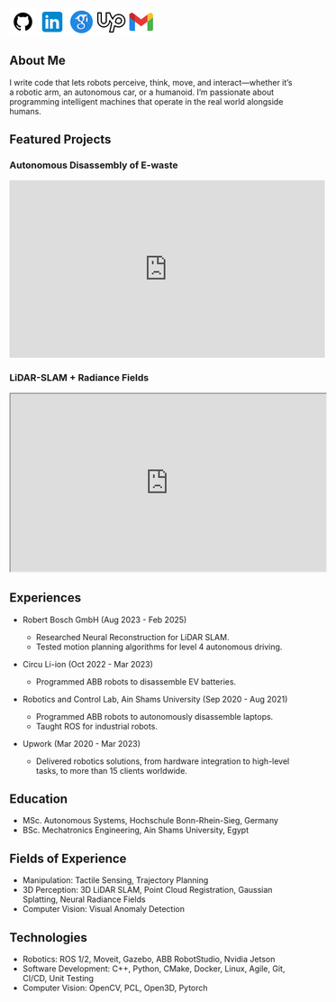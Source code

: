 [![Github](icons/github.png)](https://github.com/AbdElRahmanFarhan) [![Linkedin](icons/linkedin.png)](https://www.linkedin.com/in/abdelrahman-farhan-34916814a/) [![scholar](icons/scholar.png)](https://scholar.google.com/citations?hl=en&user=SLBDzBsAAAAJ) [![Github](icons/upwork.png)](https://www.upwork.com/freelancers/~0132b997a49fc109e7) [![Email](icons/email.png)](mailto:abdelrahman.farhan1996@gmail.com) 

## About Me
I write code that lets robots perceive, think, move, and interact—whether it’s a robotic arm, an autonomous car, or a humanoid. I’m passionate about programming intelligent machines that operate in the real world alongside humans.




## Featured Projects

### Autonomous Disassembly of E-waste

<!--
<iframe width="560" height="315" src="https://www.youtube.com/embed/DrsZcyIvMZc" 
title="E-waste" frameborder="0" allow="accelerometer; autoplay; clipboard-write; encrypted-media; gyroscope; picture-in-picture" 
allowfullscreen></iframe>
-->

<iframe width="560" height="315" src="https://www.youtube.com/embed/4QgSiGciNaM" 
title="E-waste" frameborder="0" allow="accelerometer; autoplay; clipboard-write; encrypted-media; gyroscope; picture-in-picture" 
allowfullscreen></iframe>



### LiDAR-SLAM + Radiance Fields
<iframe src="https://drive.google.com/file/d/1eoNPhTmsV6DeehVJ_K99gvGUSCbHaalJ/preview" width="560" height="315" allow="autoplay"></iframe>

<!--
### Visual Anomaly Detection for Industrial Inspection
<iframe src="https://drive.google.com/file/d/18piHPMOHiVuw4_q67KtvMg55_synpeVa/preview" width="560" height="315" allow="autoplay"></iframe>
-->


## Experiences
* Robert Bosch GmbH (Aug 2023 - Feb 2025) 
  * Researched Neural Reconstruction for LiDAR SLAM.
  * Tested motion planning algorithms for level 4 autonomous driving.
    
* Circu Li-ion (Oct 2022 - Mar 2023) 
  * Programmed ABB robots to disassemble EV batteries.

    
* Robotics and Control Lab, Ain Shams University (Sep 2020 - Aug 2021) 
  * Programmed ABB robots to autonomously disassemble laptops.
  * Taught ROS for industrial robots.
    
* Upwork (Mar 2020 - Mar 2023) 
  * Delivered robotics solutions, from hardware integration to high-level tasks, to more than 15 clients worldwide.


## Education
* MSc. Autonomous Systems, Hochschule Bonn-Rhein-Sieg, Germany
* BSc. Mechatronics Engineering, Ain Shams University, Egypt

## Fields of Experience
* Manipulation: Tactile Sensing, Trajectory Planning
* 3D Perception: 3D LiDAR SLAM, Point Cloud Registration, Gaussian Splatting, Neural Radiance Fields
* Computer Vision: Visual Anomaly Detection

## Technologies
* Robotics: ROS 1/2, Moveit, Gazebo, ABB RobotStudio, Nvidia Jetson
* Software Development: C++, Python, CMake, Docker, Linux, Agile, Git, CI/CD, Unit Testing
* Computer Vision: OpenCV, PCL, Open3D, Pytorch
